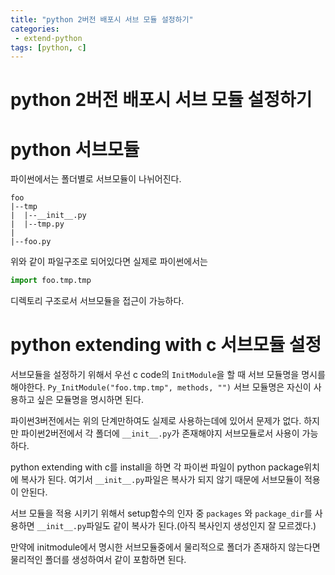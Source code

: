 ```yaml
---
title: "python 2버전 배포시 서브 모듈 설정하기"
categories: 
 - extend-python
tags: [python, c]
---
```

# python 2버전 배포시 서브 모듈 설정하기
# python 서브모듈
파이썬에서는 폴더별로 서브모듈이 나뉘어진다.
```
foo
|--tmp
|  |--__init__.py
|  |--tmp.py
|
|--foo.py
```
위와 같이 파일구조로 되어있다면 실제로 파이썬에서는 
```python
import foo.tmp.tmp
```
디렉토리 구조로서 서브모듈을 접근이 가능하다.

# python extending with c 서브모듈 설정
서브모듈을 설정하기 위해서 우선 c code의 `InitModule`을 할 때 서브 모듈명을 명시를 해야한다.
`Py_InitModule("foo.tmp.tmp", methods, "")`
서브 모듈명은 자신이 사용하고 싶은 모듈명을 명시하면 된다.

파이썬3버전에서는 위의 단계만하여도 실제로 사용하는데에 있어서 문제가 없다.
하지만 파이썬2버전에서 각 폴더에 `__init__.py`가 존재해야지 서브모듈로서 사용이 가능하다.

python extending with c를 install을 하면 각 파이썬 파일이 python package위치에 복사가 된다. 여기서 `__init__.py`파일은 복사가 되지 않기 때문에 서브모듈이 적용이 안된다.

서브 모듈을 적용 시키기 위해서 setup함수의 인자 중 `packages` 와 `package_dir`를 사용하면 `__init__.py`파일도 같이 복사가 된다.(아직 복사인지 생성인지 잘 모르겠다.)

만약에 initmodule에서 명시한 서브모듈중에서 물리적으로 폴더가 존재하지 않는다면 물리적인 폴더를 생성하여서 같이 포함하면 된다.